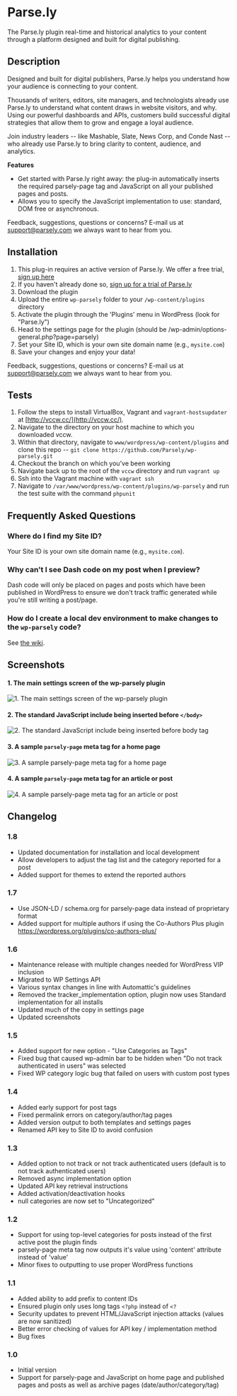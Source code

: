 # Parse.ly #
The Parse.ly plugin real-time and historical analytics to your content through a platform designed and built for digital publishing.

## Description ##

Designed and built for digital publishers, Parse.ly helps you understand how your audience is connecting to your content.

Thousands of writers, editors, site managers, and technologists already use Parse.ly to understand what content draws in website visitors, and why. Using our powerful dashboards and APIs, customers build successful digital strategies that allow them to grow and engage a loyal audience.

Join industry leaders -- like Mashable, Slate, News Corp, and Conde Nast -- who already use Parse.ly to bring clarity to content, audience, and analytics.

**Features**

* Get started with Parse.ly right away: the plug-in automatically inserts the required parsely-page tag and JavaScript on all your published pages and posts.
* Allows you to specify the JavaScript implementation to use: standard, DOM free or asynchronous.

Feedback, suggestions, questions or concerns? E-mail us at [support@parsely.com](mailto:support@parsely.com) we always want to hear from you.

## Installation ##

1. This plug-in requires an active version of Parse.ly. We offer a free trial, [sign up here](http://www.parsely.com/trial/?utm_medium=referral&utm_source=wordpress.org&utm_content=wp-parsely)
1. If you haven't already done so, [sign up for a trial of Parse.ly](http://www.parsely.com/trial/?utm_medium=referral&utm_source=wordpress.org&utm_content=wp-parsely)
1. Download the plugin
1. Upload the entire `wp-parsely` folder to your `/wp-content/plugins` directory
1. Activate the plugin through the 'Plugins' menu in WordPress (look for "Parse.ly")
1. Head to the settings page for the plugin (should be /wp-admin/options-general.php?page=parsely)
1. Set your Site ID, which is your own site domain name (e.g., `mysite.com`)
1. Save your changes and enjoy your data!

Feedback, suggestions, questions or concerns? E-mail us at [support@parsely.com](mailto:support@parsely.com) we always want to hear from you.

## Tests ##

1. Follow the steps to install VirtualBox, Vagrant and `vagrant-hostsupdater` at [http://vccw.cc/](http://vccw.cc/).
1. Navigate to the directory on your host machine to which you downloaded vccw.
1. Within that directory, navigate to `www/wordpress/wp-content/plugins` and clone this repo -- `git clone https://github.com/Parsely/wp-parsely.git`
1. Checkout the branch on which you've been working
1. Navigate back up to the root of the `vccw` directory and run `vagrant up`
1. Ssh into the Vagrant machine with `vagrant ssh`
1. Navigate to `/var/www/wordpress/wp-content/plugins/wp-parsely` and run the test suite with the command `phpunit`

## Frequently Asked Questions ##

### Where do I find my Site ID? ###

Your Site ID is your own site domain name (e.g., `mysite.com`).

### Why can't I see Dash code on my post when I preview? ###

Dash code will only be placed on pages and posts which have been published in WordPress to ensure we don't track traffic generated while you're still writing a post/page.

### How do I create a local dev environment to make changes to the `wp-parsely` code? ###

See [the wiki](https://github.com/Parsely/wp-parsely/wiki/Setting-up-a-WP-plugin-development-environment).

## Screenshots ##

#### 1. The main settings screen of the wp-parsely plugin ####
![1. The main settings screen of the wp-parsely plugin](https://s.w.org/plugins/wp-parsely/screenshot-1.png)

#### 2. The standard JavaScript include being inserted before `</body>` ####
![2. The standard JavaScript include being inserted before body tag](https://s.w.org/plugins/wp-parsely/screenshot-2.png)

#### 3. A sample `parsely-page` meta tag for a home page ####
![3. A sample `parsely-page` meta tag for a home page](https://s.w.org/plugins/wp-parsely/screenshot-3.png)

#### 4. A sample `parsely-page` meta tag for an article or post ####
![4. A sample `parsely-page` meta tag for an article or post](https://s.w.org/plugins/wp-parsely/screenshot-4.png)

## Changelog ##

### 1.8 ###
* Updated documentation for installation and local development
* Allow developers to adjust the tag list and the category reported for a post
* Added support for themes to extend the reported authors

### 1.7 ###
* Use JSON-LD / schema.org for parsely-page data instead of proprietary format
* Added support for multiple authors if using the Co-Authors Plus plugin https://wordpress.org/plugins/co-authors-plus/

### 1.6 ###
* Maintenance release with multiple changes needed for WordPress VIP inclusion
* Migrated to WP Settings API
* Various syntax changes in line with Automattic's guidelines
* Removed the tracker_implementation option, plugin now uses Standard implementation for all installs
* Updated much of the copy in settings page
* Updated screenshots

### 1.5 ###
* Added support for new option - "Use Categories as Tags"
* Fixed bug that caused wp-admin bar to be hidden when "Do not track authenticated in users" was selected
* Fixed WP category logic bug that failed on users with custom post types

### 1.4 ###
* Added early support for post tags
* Fixed permalink errors on category/author/tag pages
* Added version output to both templates and settings pages
* Renamed API key to Site ID to avoid confusion

### 1.3 ###
* Added option to not track or not track authenticated users (default is to not track authenticated users)
* Removed async implementation option
* Updated API key retrieval instructions
* Added activation/deactivation hooks
* null categories are now set to "Uncategorized"

### 1.2 ###
* Support for using top-level categories for posts instead of the first active post the plugin finds
* parsely-page meta tag now outputs it's value using 'content' attribute instead of 'value'
* Minor fixes to outputting to use proper WordPress functions

### 1.1 ###
* Added ability to add prefix to content IDs
* Ensured plugin only uses long tags `<?php` instead of `<?`
* Security updates to prevent HTML/JavaScript injection attacks (values are now sanitized)
* Better error checking of values for API key / implementation method
* Bug fixes

### 1.0 ###
* Initial version
* Support for parsely-page and JavaScript on home page and published pages and posts as well as archive pages (date/author/category/tag)

